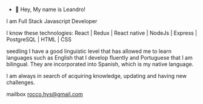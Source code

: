 - 👋 Hey, My name is Leandro!

I am Full Stack Javascript Developer

I know these technologies:
React | Redux | React native | NodeJs | Express | PostgreSQL | HTML | CSS

seedling I have a good linguistic level that has allowed me to learn languages such as English that I develop fluently and Portuguese that I am bilingual. They are incorporated into Spanish, which is my native language. 

I am always in search of acquiring knowledge, updating and having new challenges.


mailbox rocco.hys@gmail.com
